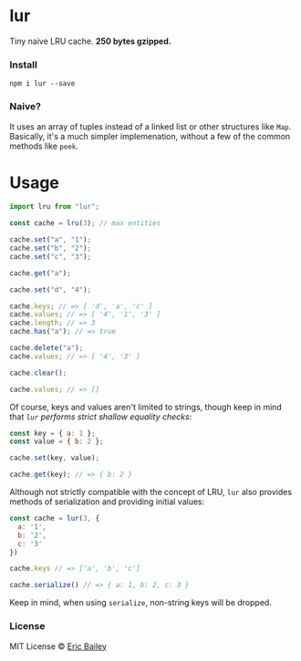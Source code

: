 # lur

Tiny naive LRU cache. **250 bytes gzipped.**

### Install

```
npm i lur --save
```

### Naive?

It uses an array of tuples instead of a linked list or other structures like
`Map`. Basically, it's a much simpler implemenation, without a few of the common
methods like `peek`.

# Usage

```javascript
import lru from "lur";

const cache = lru(3); // max entities

cache.set("a", "1");
cache.set("b", "2");
cache.set("c", "3");

cache.get("a");

cache.set("d", "4");

cache.keys; // => [ 'd', 'a', 'c' ]
cache.values; // => [ '4', '1', '3' ]
cache.length; // => 3
cache.has("a"); // => true

cache.delete("a");
cache.values; // => [ '4', '3' ]

cache.clear();

cache.values; // => []
```

Of course, keys and values aren't limited to strings, though keep in mind
that _`lur` performs strict shallow equality checks_:

```javascript
const key = { a: 1 };
const value = { b: 2 };

cache.set(key, value);

cache.get(key); // => { b: 2 }
```

Although not strictly compatible with the concept of LRU, `lur` also provides
methods of serialization and providing initial values:

```javascript
const cache = lur(3, {
  a: '1',
  b: '2',
  c: '3'
})

cache.keys // => ['a', 'b', 'c']

cache.serialize() // => { a: 1, b: 2, c: 3 }
```

Keep in mind, when using `serialize`, non-string keys will be dropped.

### License

MIT License © [Eric Bailey](https://estrattonbailey.com)
